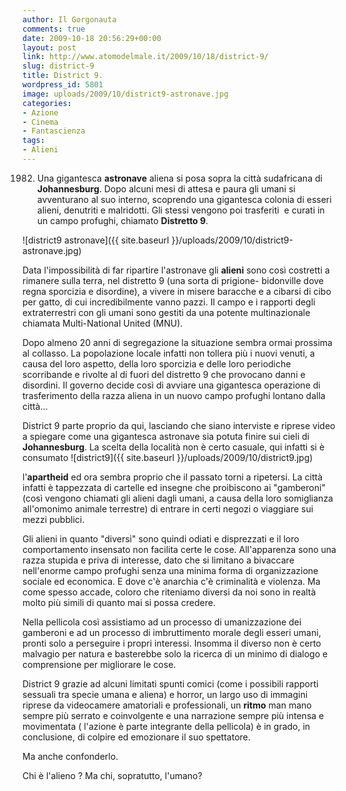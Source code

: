 ```yaml
---
author: Il Gorgonauta
comments: true
date: 2009-10-18 20:56:29+00:00
layout: post
link: http://www.atomodelmale.it/2009/10/18/district-9/
slug: district-9
title: District 9.
wordpress_id: 5801
image: uploads/2009/10/district9-astronave.jpg
categories:
- Azione
- Cinema
- Fantascienza
tags:
- Alieni
---
```


1982. Una gigantesca **astronave** aliena si posa sopra la città sudafricana di **Johannesburg**. Dopo alcuni mesi di attesa e paura gli umani si avventurano al suo interno, scoprendo una gigantesca colonia di esseri alieni, denutriti e malridotti. Gli stessi vengono poi trasferiti  e curati in un campo profughi, chiamato **Distretto 9**.

![district9 astronave]({{ site.baseurl }}/uploads/2009/10/district9-astronave.jpg)

Data l'impossibilità di far ripartire l'astronave gli **alieni** sono così costretti a rimanere sulla terra, nel distretto 9 (una sorta di prigione- bidonville dove regna sporcizia e disordine), a vivere in misere baracche e a cibarsi di cibo per gatto, di cui incredibilmente vanno pazzi. Il campo e i rapporti degli extraterrestri con gli umani sono gestiti da una potente multinazionale chiamata Multi-National United (MNU).

Dopo almeno 20 anni di segregazione la situazione sembra ormai prossima al collasso. La popolazione locale infatti non tollera più i nuovi venuti, a causa del loro aspetto, della loro sporcizia e delle loro periodiche scorribande e rivolte al di fuori del distretto 9 che provocano danni e disordini. Il governo decide così di avviare una gigantesca operazione di trasferimento della razza aliena in un nuovo campo profughi lontano dalla città...

District 9 parte proprio da qui, lasciando che siano interviste e riprese video a spiegare come una gigantesca astronave sia potuta finire sui cieli di **Johannesburg**. La scelta della località non è certo casuale, qui infatti si è consumato ![district9]({{ site.baseurl }}/uploads/2009/10/district9.jpg)

l'**apartheid** ed ora sembra proprio che il passato torni a ripetersi. La città infatti è tappezzata di cartelle ed insegne che proibiscono ai "gamberoni" (così vengono chiamati gli alieni dagli umani, a causa della loro somiglianza all'omonimo animale terrestre) di entrare in certi negozi o viaggiare sui mezzi pubblici.

Gli alieni in quanto "diversi" sono quindi odiati e disprezzati e il loro comportamento insensato non facilita certe le cose. All'apparenza sono una razza stupida e priva di interesse, dato che si limitano a bivaccare nell'enorme campo profughi senza una minima forma di organizzazione sociale ed economica. E dove c'è anarchia c'è criminalità e violenza. Ma come spesso accade, coloro che riteniamo diversi da noi sono in realtà molto più simili di quanto mai si possa credere.

Nella pellicola così assistiamo ad un processo di umanizzazione dei gamberoni e ad un processo di imbruttimento morale degli esseri umani, pronti solo a perseguire i propri interessi. Insomma il diverso non è certo malvagio per natura e basterebbe solo la ricerca di un minimo di dialogo e comprensione per migliorare le cose.

District 9 grazie ad alcuni limitati spunti comici (come i possibili rapporti sessuali tra specie umana e aliena) e horror, un largo uso di immagini riprese da videocamere amatoriali e professionali, un **ritmo** man mano sempre più serrato e coinvolgente e una narrazione sempre più intensa e movimentata ( l'azione è parte integrante della pellicola) è in grado, in conclusione, di colpire ed emozionare il suo spettatore.

Ma anche confonderlo.

Chi è l'alieno ? Ma chi, sopratutto, l'umano?
